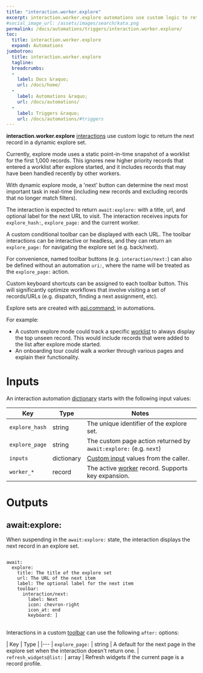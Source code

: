 ```yaml
---
title: "interaction.worker.explore"
excerpt: interaction.worker.explore automations use custom logic to return the next record in explore mode. 
#social_image_url: /assets/images/search/kata.png
permalink: /docs/automations/triggers/interaction.worker.explore/
toc:
  title: interaction.worker.explore
  expand: Automations
jumbotron:
  title: interaction.worker.explore
  tagline: 
  breadcrumbs:
  -
    label: Docs &raquo;
    url: /docs/home/
  -
    label: Automations &raquo;
    url: /docs/automations/
  -
    label: Triggers &raquo;
    url: /docs/automations/#triggers
---
```


**interaction.worker.explore** [interactions](/docs/interactions/) use custom logic to return the next record in a dynamic explore set.

Currently, explore mode uses a static point-in-time snapshot of a worklist for the first 1,000 records. This ignores new higher priority records that entered a worklist after explore started, and it includes records that may have been handled recently by other workers.

With dynamic explore mode, a 'next' button can determine the next most important task in real-time (including new records and excluding records that no longer match filters).

The interaction is expected to return `await:explore:` with a title, url, and optional label for the next URL to visit. The interaction receives inputs for `explore_hash:`, `explore_page:` and the current worker.

A custom conditional toolbar can be displayed with each URL. The toolbar interactions can be interactive or headless, and they can return an `explore_page:` for navigating the explore set  (e.g. back/next).

For convenience, named toolbar buttons (e.g. `interaction/next:`) can also be defined without an automation `uri:`, where the name will be treated as the `explore_page:` action.

Custom keyboard shortcuts can be assigned to each toolbar button. This will significantly optimize workflows that involve visiting a set of records/URLs (e.g. dispatch, finding a next assignment, etc).

Explore sets are created with [api.command:](/docs/automations/commands/api.command/) in automations.

For example:

* A custom explore mode could track a specific [worklist](/docs/worklists/) to always display the top unseen record. This would include records that were added to the list after explore mode started.
* An onboarding tour could walk a worker through various pages and explain their functionality.

# Inputs

An interaction automation [dictionary](/docs/automations/#dictionaries) starts with the following input values:

| Key            | Type       | Notes                                                                            |
|----------------|------------|----------------------------------------------------------------------------------|
| `explore_hash` | string     | The unique identifier of the explore set.                                        |
| `explore_page` | string     | The custom page action returned by `await:explore:` (e.g. `next`)                |
| `inputs`       | dictionary | [Custom input](/docs/automations/#inputs) values from the caller.                |
| `worker_*`     | record     | The active [worker](/docs/records/types/worker/) record. Supports key expansion. |

# Outputs

## await:explore:

When suspending in the `await:explore:` state, the interaction displays the next record in an explore set.

<pre>
<code class="language-cerb">
await:
  explore:
    title: The title of the explore set
    url: The URL of the next item
    label: The optional label for the next item
    toolbar:
      interaction/next:
        label: Next
        icon: chevron-right
        icon_at: end
        keyboard: ]
</code>
</pre>

Interactions in a custom [toolbar](/docs/toolbars/) can use the following `after:` options:

| Key | Type | 
|---
| `explore_page:`    | string | A default for the next page in the explore set when the interaction doesn't return one.
| `refresh_widgets@list:` | array | Refresh widgets if the current page is a record profile.